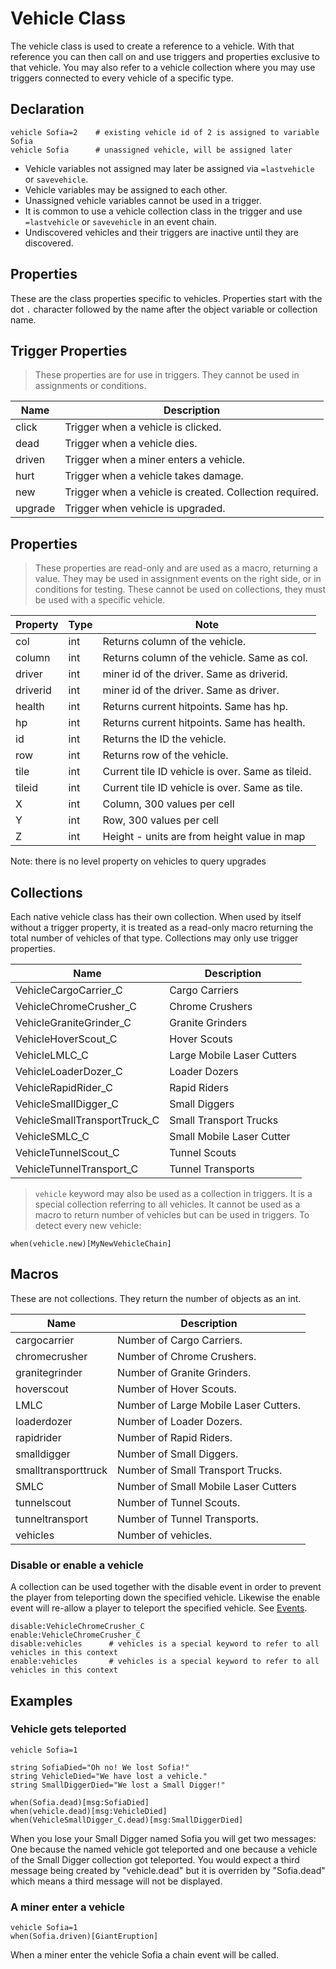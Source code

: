 # Vehicle Class
The vehicle class is used to create a reference to a vehicle. With that reference you can then call on and use triggers and properties exclusive to that vehicle. You may also refer to a vehicle collection where you may use triggers connected to every vehicle of a specific type.

## Declaration

```mms
vehicle Sofia=2    # existing vehicle id of 2 is assigned to variable Sofia
vehicle Sofia      # unassigned vehicle, will be assigned later
```

- Vehicle variables not assigned may later be assigned via `=lastvehicle` or `savevehicle`.
- Vehicle variables may be assigned to each other.
- Unassigned vehicle variables cannot be used in a trigger.
- It is common to use a vehicle collection class in the trigger and use `=lastvehicle` or `savevehicle` in an event chain.
- Undiscovered vehicles and their triggers are inactive until they are discovered.

## Properties
These are the class properties specific to vehicles.  Properties start with the dot `.` character followed by the name after the object variable or collection name.

## Trigger Properties
>These properties are for use in triggers. They cannot be used in assignments or conditions.

|Name|Description|
|---|---|
|click|Trigger when a vehicle is clicked.|
|dead|Trigger when a vehicle dies.|
|driven|Trigger when a miner enters a vehicle.|
|hurt|Trigger when a vehicle takes damage.|
|new|Trigger when a vehicle is created. Collection required.|
|upgrade|Trigger when vehicle is upgraded.|

## Properties
>These properties are read-only and are used as a macro, returning a value. They may be used in assignment events on the right side, or in conditions for testing. These cannot be used on collections, they must be used with a specific vehicle.

|Property|Type|Note|
|---|---|---|
|col|int|Returns column of the vehicle.|
|column|int|Returns column of the vehicle. Same as col.|
|driver|int|miner id of the driver. Same as driverid.|
|driverid|int|miner id of the driver. Same as driver.|
|health|int|Returns current hitpoints. Same has hp.|
|hp|int|Returns current hitpoints. Same has health.|
|id|int|Returns the ID the vehicle.|
|row|int|Returns row of the vehicle.|
|tile|int|Current tile ID vehicle is over. Same as tileid.|
|tileid|int|Current tile ID vehicle is over. Same as tile.|
|X|int|Column, 300 values per cell|
|Y|int|Row, 300 values per cell|
|Z|int|Height - units are from height value in map

Note: there is no level property on vehicles to query upgrades

## Collections
Each native vehicle class has their own collection. When used by itself without a trigger property, it is treated as a read-only macro returning the total number of vehicles of that type. Collections may only use trigger properties.

|Name|Description|
|---|---|
|VehicleCargoCarrier_C|Cargo Carriers|
|VehicleChromeCrusher_C|Chrome Crushers|
|VehicleGraniteGrinder_C|Granite Grinders|
|VehicleHoverScout_C|Hover Scouts|
|VehicleLMLC_C|Large Mobile Laser Cutters|
|VehicleLoaderDozer_C|Loader Dozers|
|VehicleRapidRider_C|Rapid Riders|
|VehicleSmallDigger_C|Small Diggers|
|VehicleSmallTransportTruck_C|Small Transport Trucks|
|VehicleSMLC_C|Small Mobile Laser Cutter|
|VehicleTunnelScout_C|Tunnel Scouts|
|VehicleTunnelTransport_C|Tunnel Transports|

> `vehicle` keyword may also be used as a collection in triggers.  It is a special collection referring to all vehicles. It cannot be used as a macro to return number of vehicles but can be used in triggers. To detect every new vehicle:
```msg
when(vehicle.new)[MyNewVehicleChain]
```


## Macros
These are not collections. They return the number of objects as an int.

|Name|Description|
|---|---|
|cargocarrier|Number of Cargo Carriers.|
|chromecrusher|Number of Chrome Crushers.|
|granitegrinder|Number of Granite Grinders.|
|hoverscout|Number of Hover Scouts.|
|LMLC|Number of Large Mobile Laser Cutters.|
|loaderdozer|Number of Loader Dozers.|
|rapidrider|Number of Rapid Riders.|
|smalldigger|Number of Small Diggers.|
|smalltransporttruck|Number of Small Transport Trucks.|
|SMLC|Number of Small Mobile Laser Cutters|
|tunnelscout|Number of Tunnel Scouts.|
|tunneltransport|Number of Tunnel Transports.|
|vehicles|Number of vehicles.|


### Disable or enable a vehicle
A collection can be used together with the disable event in order to prevent the player from teleporting down the specified vehicle. Likewise the enable event will re-allow a player to teleport the specified vehicle. See [Events](_pages/Events).

```mms
disable:VehicleChromeCrusher_C
enable:VehicleChromeCrusher_C
disable:vehicles      # vehicles is a special keyword to refer to all vehicles in this context
enable:vehicles       # vehicles is a special keyword to refer to all vehicles in this context
```


## Examples 
### Vehicle gets teleported 

```mms
vehicle Sofia=1
	
string SofiaDied="Oh no! We lost Sofia!"
string VehicleDied="We have lost a vehicle."
string SmallDiggerDied="We lost a Small Digger!"
	
when(Sofia.dead)[msg:SofiaDied]
when(vehicle.dead)[msg:VehicleDied]
when(VehicleSmallDigger_C.dead)[msg:SmallDiggerDied]
```

When you lose your Small Digger named Sofia you will get two messages: One because the named vehicle got teleported and one because a vehicle of the Small Digger collection got teleported. You would expect a third message being created by "vehicle.dead" but it is overriden by "Sofia.dead" which means a third message will not be displayed.

### A miner enter a vehicle 

```mms
vehicle Sofia=1
when(Sofia.driven)[GiantEruption]
```

When a miner enter the vehicle Sofia a chain event will be called. 